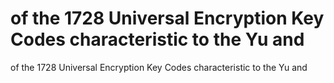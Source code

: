# of the 1728 Universal Encryption Key Codes characteristic to the Yu and

of the 1728 Universal Encryption Key Codes characteristic to the Yu and